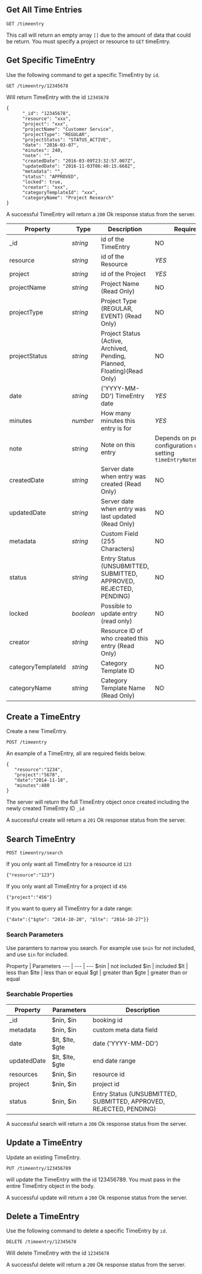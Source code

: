 ## Get All Time Entries

```
GET /timeentry
```

This call will return an empty array `[]` due to the amount of data that could be return. You must specify a project or resource to `GET` timeEntry.

## Get Specific TimeEntry
Use the following command to get a specific TimeEntry by `id`.
```
GET /timeentry/12345678
```
Will return TimeEntry with the id `12345678`

```
{
      "_id": "12345678",
      "resource": "xxx",
      "project": "xxx",
      "projectName": "Customer Service",
      "projectType": "REGULAR",
      "projectStatus": "STATUS_ACTIVE",
      "date": "2016-03-07",
      "minutes": 240,
      "note": "",
      "createdDate": "2016-03-09T23:32:57.007Z",
      "updatedDate": "2016-11-03T06:40:15.668Z",
      "metadata": "",
      "status": "APPROVED",
      "locked": true,
      "creator": "xxx",
      "categoryTemplateId": "xxx",
      "categoryName": "Project Research"
}
```

A successful TimeEntry will return a `200` Ok response status from the server.

Property | Type | Description | Required | Sortable
--- | --- | --- | --- | ---
_id | *string* | id of the TimeEntry | NO | NO
resource | *string* | id of the Resource | *YES* | NO
project | *string* | id of the Project | *YES* | NO
projectName | *string* | Project Name (Read Only) | NO | YES
projectType | *string* | Project Type (REGULAR, EVENT) (Read Only) | NO | NO
projectStatus | *string* | Project Status (Active, Archived, Pending, Planned, Floating)(Read Only) | NO | NO
date | *string* | ('YYYY-MM-DD') TimeEntry date | *YES* | YES
minutes | *number* | How many minutes this entry is for | *YES* | YES
note | *string* | Note on this entry | Depends on project configuration of setting `timeEntryNoteRequired` | NO
createdDate | *string* | Server date when entry was created (Read Only) | NO | YES
updatedDate | *string* | Server date when entry was last updated (Read Only) | NO | YES
metadata | *string* | Custom Field (255 Characters) | NO | YES
status | *string* | Entry Status (UNSUBMITTED, SUBMITTED, APPROVED, REJECTED, PENDING) | NO | YES
locked | *boolean* | Possible to update entry (read only) | NO | NO
creator |*string* | Resource ID of who created this entry (Read Only) | NO | NO
categoryTemplateId |*string* | Category Template ID | NO | NO
categoryName |*string* | Category Template Name (Read Only) | NO | YES

## Create a TimeEntry
Create a new TimeEntry.
```
POST /timeentry
```
An example of a TimeEntry, all are required fields below. 

```
{
   "resource":"1234",
   "project":"5678",
   "date":"2014-11-18",
   "minutes":480
}
```
The server will return the full TimeEntry object once created including the newly created TimeEntry ID `_id`

A successful create will return a `201` Ok response status from the server.

## Search TimeEntry
```
POST timeentry/search
```
If you only want all TimeEntry for a resource id `123`
```
{"resource":"123"}
```
If you only want all TimeEntry for a project id `456`
```
{"project":"456"}
```
If you want to query all TimeEntry for a date range:
```
{"date":{"$gte": "2014-10-20", "$lte": "2014-10-27"}}
```

### Search Parameters
Use paramters to narrow you search. For example use `$nin` for not included, and use `$in` for included.

Property | Parameters
--- | --- | ---
$nin | not included
$in | included
$lt | less than
$lte | less than or equal
$gt | greater than
$gte | greater than or equal

### Searchable Properties
Property | Parameters | Description
--- | --- | ---
_id | $nin, $in | booking id
metadata | $nin, $in | custom meta data field
date | $lt, $lte, $gte | date ('YYYY-MM-DD')
updatedDate | $lt, $lte, $gte | end date range
resources | $nin, $in | resource id
project | $nin, $in | project id
status | $nin, $in | Entry Status (UNSUBMITTED, SUBMITTED, APPROVED, REJECTED, PENDING)

A successful search will return a `200` Ok response status from the server.

## Update a TimeEntry
Update an existing TimeEntry.
```
PUT /timeentry/123456789
```
will update the TimeEntry with the id 123456789. You must pass in the entire TimeEntry object in the body. 

A successful update will return a `200` Ok response status from the server.

## Delete a TimeEntry
Use the following command to delete a specific TimeEntry by `id`.
```
DELETE /timeentry/12345678
```
Will delete TimeEntry with the id `12345678`

A successful delete will return a `200` Ok response status from the server.
